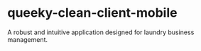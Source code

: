 # queeky-clean-client-mobile
A robust and intuitive application designed for laundry business management.

